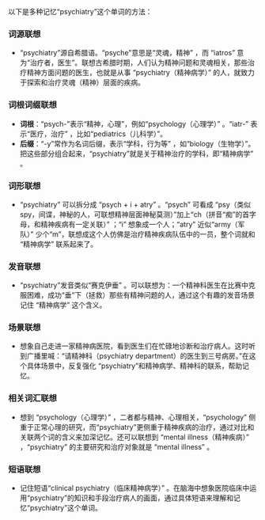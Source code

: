以下是多种记忆“psychiatry”这个单词的方法：

### 词源联想
 - “psychiatry”源自希腊语。“psyche”意思是“灵魂，精神” ，而 “iatros” 意为“治疗者，医生”。联想古希腊时期，人们认为精神问题和灵魂相关，那些治疗精神方面问题的医生，也就是从事 “psychiatry（精神病学）” 的人，就致力于探索和治疗灵魂（精神）层面的疾病。

### 词根词缀联想
 - **词根**：“psych-”表示“精神，心理”，例如“psychology（心理学）” 。“iatr-” 表示“医疗，治疗” ，比如“pediatrics（儿科学）”。
 - **后缀**：“-y”常作为名词后缀，表示“学科，行为等” ，如“biology（生物学）”。把这些部分组合起来，“psychiatry”就是关于精神治疗的学科，即“精神病学” 。

### 词形联想
 - “psychiatry” 可以拆分成 “psych + i + atry” 。“psych” 可看成 “psy（类似spy，间谍，神秘的人，可联想精神层面神秘莫测）”加上“ch（拼音“痴”的首字母，和精神疾病有一定关联）” ；“i” 想象成一个人；“atry” 近似“army（军队）” 少个“m”，联想成这个人仿佛是治疗精神疾病队伍中的一员，整个词就和 “精神病学” 联系起来了。

### 发音联想
 - “psychiatry”发音类似“赛克伊垂” 。可以联想为：一个精神科医生在比赛中克服困难，成功“垂”下（拯救）那些有精神问题的人，通过这个有趣的发音场景记住 “精神病学” 这个含义。

### 场景联想
 - 想象自己走进一家精神病医院，看到医生们在忙碌地诊断和治疗病人。这时听到广播里喊：“请精神科（psychiatry department）的医生到三号病房。”在这个具体场景中，反复强化 “psychiatry”和精神病学、精神科的联系，帮助记忆。

### 相关词汇联想
 - 想到 “psychology（心理学）” ，二者都与精神、心理相关，“psychology” 侧重于正常心理的研究，而“psychiatry”更侧重于精神疾病的治疗，通过对比和关联两个词的含义来加深记忆。还可以联想到 “mental illness（精神疾病）” ，“psychiatry” 的主要研究和治疗对象就是 “mental illness” 。

### 短语联想
 - 记住短语“clinical psychiatry（临床精神病学）” 。在脑海中想象医院临床中运用“psychiatry”的知识和手段治疗病人的画面，通过具体短语来理解和记忆“psychiatry”这个单词。 